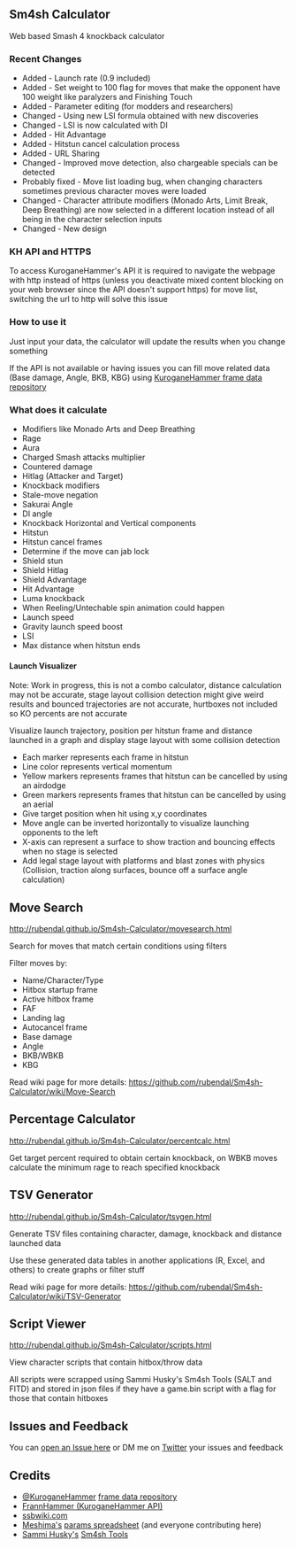 ## Sm4sh Calculator
Web based Smash 4 knockback calculator

### Recent Changes
* Added - Launch rate (0.9 included)
* Added - Set weight to 100 flag for moves that make the opponent have 100 weight like paralyzers and Finishing Touch
* Added - Parameter editing (for modders and researchers)
* Changed - Using new LSI formula obtained with new discoveries
* Changed - LSI is now calculated with DI
* Added - Hit Advantage
* Added - Hitstun cancel calculation process
* Added - URL Sharing
* Changed - Improved move detection, also chargeable specials can be detected
* Probably fixed - Move list loading bug, when changing characters sometimes previous character moves were loaded
* Changed - Character attribute modifiers (Monado Arts, Limit Break, Deep Breathing) are now selected in a different location instead of all being in the character selection inputs
* Changed - New design

### KH API and HTTPS
To access KuroganeHammer's API it is required to navigate the webpage with http instead of https (unless you deactivate mixed content blocking on your web browser since the API doesn't support https) for move list, switching the url to http will solve this issue

### How to use it
Just input your data, the calculator will update the results when you change something

If the API is not available or having issues you can fill move related data (Base damage, Angle, BKB, KBG) using [KuroganeHammer frame data repository](http://kuroganehammer.com/Smash4)

### What does it calculate
* Modifiers like Monado Arts and Deep Breathing
* Rage
* Aura
* Charged Smash attacks multiplier
* Countered damage
* Hitlag (Attacker and Target)
* Knockback modifiers
* Stale-move negation
* Sakurai Angle
* DI angle
* Knockback Horizontal and Vertical components
* Hitstun
* Hitstun cancel frames
* Determine if the move can jab lock
* Shield stun
* Shield Hitlag
* Shield Advantage
* Hit Advantage
* Luma knockback
* When Reeling/Untechable spin animation could happen
* Launch speed
* Gravity launch speed boost
* LSI
* Max distance when hitstun ends

#### Launch Visualizer
Note: Work in progress, this is not a combo calculator, distance calculation may not be accurate, stage layout collision detection might give weird results and bounced trajectories are not accurate, hurtboxes not included so KO percents are not accurate

Visualize launch trajectory, position per hitstun frame and distance launched in a graph and display stage layout with some collision detection

* Each marker represents each frame in hitstun
* Line color represents vertical momentum
* Yellow markers represents frames that hitstun can be cancelled by using an airdodge
* Green markers represents frames that hitstun can be cancelled by using an aerial
* Give target position when hit using x,y coordinates
* Move angle can be inverted horizontally to visualize launching opponents to the left
* X-axis can represent a surface to show traction and bouncing effects when no stage is selected
* Add legal stage layout with platforms and blast zones with physics (Collision, traction along surfaces, bounce off a surface angle calculation)

## Move Search
http://rubendal.github.io/Sm4sh-Calculator/movesearch.html

Search for moves that match certain conditions using filters

Filter moves by:
* Name/Character/Type
* Hitbox startup frame
* Active hitbox frame
* FAF
* Landing lag
* Autocancel frame
* Base damage
* Angle
* BKB/WBKB
* KBG

Read wiki page for more details: https://github.com/rubendal/Sm4sh-Calculator/wiki/Move-Search

## Percentage Calculator
http://rubendal.github.io/Sm4sh-Calculator/percentcalc.html

Get target percent required to obtain certain knockback, on WBKB moves calculate the minimum rage to reach specified knockback

## TSV Generator
http://rubendal.github.io/Sm4sh-Calculator/tsvgen.html

Generate TSV files containing character, damage, knockback and distance launched data

Use these generated data tables in another applications (R, Excel, and others) to create graphs or filter stuff

Read wiki page for more details: https://github.com/rubendal/Sm4sh-Calculator/wiki/TSV-Generator

## Script Viewer
http://rubendal.github.io/Sm4sh-Calculator/scripts.html

View character scripts that contain hitbox/throw data

All scripts were scrapped using Sammi Husky's Sm4sh Tools (SALT and FITD) and stored in json files if they have a game.bin script with a flag for those that contain hitboxes

## Issues and Feedback
You can [open an Issue here](https://github.com/rubendal/Sm4sh-Calculator-Web/issues) or DM me on [Twitter](https://twitter.com/Ruben_dal) your issues and feedback

## Credits
* [@KuroganeHammer](https://twitter.com/KuroganeHammer) [frame data repository](http://kuroganehammer.com/Smash4)
* [FrannHammer (KuroganeHammer API)](https://github.com/Frannsoft/FrannHammer)
* [ssbwiki.com](http://www.ssbwiki.com)
* [Meshima's](https://twitter.com/Meshima_) [params spreadsheet](https://docs.google.com/spreadsheets/d/1FgOsGYfTD4nQo4jFGJ22nz5baU1xihT5lreNinY5nNQ/edit#gid=305485435) (and everyone contributing here)
* [Sammi Husky's](https://twitter.com/sammihusky) [Sm4sh Tools](https://github.com/Sammi-Husky/Sm4sh-Tools)